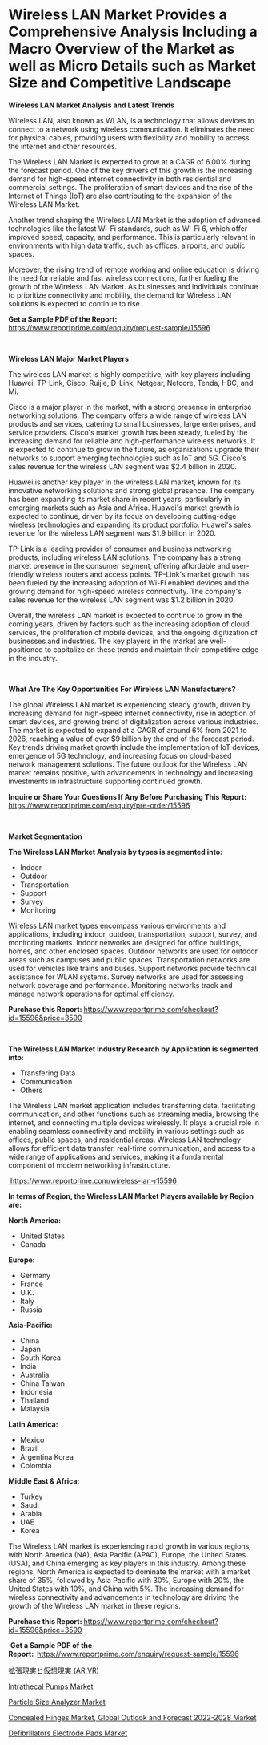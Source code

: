 <p><h1>Wireless LAN Market Provides a Comprehensive Analysis Including a Macro Overview of the Market as well as Micro Details such as Market Size and Competitive Landscape</h1></p><p><strong>Wireless LAN Market Analysis and Latest Trends</strong></p>
<p><p>Wireless LAN, also known as WLAN, is a technology that allows devices to connect to a network using wireless communication. It eliminates the need for physical cables, providing users with flexibility and mobility to access the internet and other resources.</p><p>The Wireless LAN Market is expected to grow at a CAGR of 6.00% during the forecast period. One of the key drivers of this growth is the increasing demand for high-speed internet connectivity in both residential and commercial settings. The proliferation of smart devices and the rise of the Internet of Things (IoT) are also contributing to the expansion of the Wireless LAN Market.</p><p>Another trend shaping the Wireless LAN Market is the adoption of advanced technologies like the latest Wi-Fi standards, such as Wi-Fi 6, which offer improved speed, capacity, and performance. This is particularly relevant in environments with high data traffic, such as offices, airports, and public spaces.</p><p>Moreover, the rising trend of remote working and online education is driving the need for reliable and fast wireless connections, further fueling the growth of the Wireless LAN Market. As businesses and individuals continue to prioritize connectivity and mobility, the demand for Wireless LAN solutions is expected to continue to rise.</p></p>
<p><strong>Get a Sample PDF of the Report:&nbsp;</strong> <a href="https://www.reportprime.com/enquiry/request-sample/15596">https://www.reportprime.com/enquiry/request-sample/15596</a></p>
<p>&nbsp;</p>
<p><strong>Wireless LAN Major Market Players</strong></p>
<p><p>The wireless LAN market is highly competitive, with key players including Huawei, TP-Link, Cisco, Ruijie, D-Link, Netgear, Netcore, Tenda, HBC, and Mi. </p><p>Cisco is a major player in the market, with a strong presence in enterprise networking solutions. The company offers a wide range of wireless LAN products and services, catering to small businesses, large enterprises, and service providers. Cisco's market growth has been steady, fueled by the increasing demand for reliable and high-performance wireless networks. It is expected to continue to grow in the future, as organizations upgrade their networks to support emerging technologies such as IoT and 5G. Cisco's sales revenue for the wireless LAN segment was $2.4 billion in 2020.</p><p>Huawei is another key player in the wireless LAN market, known for its innovative networking solutions and strong global presence. The company has been expanding its market share in recent years, particularly in emerging markets such as Asia and Africa. Huawei's market growth is expected to continue, driven by its focus on developing cutting-edge wireless technologies and expanding its product portfolio. Huawei's sales revenue for the wireless LAN segment was $1.9 billion in 2020.</p><p>TP-Link is a leading provider of consumer and business networking products, including wireless LAN solutions. The company has a strong market presence in the consumer segment, offering affordable and user-friendly wireless routers and access points. TP-Link's market growth has been fueled by the increasing adoption of Wi-Fi enabled devices and the growing demand for high-speed wireless connectivity. The company's sales revenue for the wireless LAN segment was $1.2 billion in 2020. </p><p>Overall, the wireless LAN market is expected to continue to grow in the coming years, driven by factors such as the increasing adoption of cloud services, the proliferation of mobile devices, and the ongoing digitization of businesses and industries. The key players in the market are well-positioned to capitalize on these trends and maintain their competitive edge in the industry.</p></p>
<p>&nbsp;</p>
<p><strong>What Are The Key Opportunities For Wireless LAN Manufacturers?</strong></p>
<p><p>The global Wireless LAN market is experiencing steady growth, driven by increasing demand for high-speed internet connectivity, rise in adoption of smart devices, and growing trend of digitalization across various industries. The market is expected to expand at a CAGR of around 6% from 2021 to 2026, reaching a value of over $9 billion by the end of the forecast period. Key trends driving market growth include the implementation of IoT devices, emergence of 5G technology, and increasing focus on cloud-based network management solutions. The future outlook for the Wireless LAN market remains positive, with advancements in technology and increasing investments in infrastructure supporting continued growth.</p></p>
<p><strong>Inquire or Share Your Questions If Any Before Purchasing This Report:</strong> <a href="https://www.reportprime.com/enquiry/pre-order/15596">https://www.reportprime.com/enquiry/pre-order/15596</a></p>
<p>&nbsp;</p>
<p><strong>Market Segmentation</strong></p>
<p><strong>The Wireless LAN Market Analysis by types is segmented into:</strong></p>
<p><ul><li>Indoor</li><li>Outdoor</li><li>Transportation</li><li>Support</li><li>Survey</li><li>Monitoring</li></ul></p>
<p><p>Wireless LAN market types encompass various environments and applications, including indoor, outdoor, transportation, support, survey, and monitoring markets. Indoor networks are designed for office buildings, homes, and other enclosed spaces. Outdoor networks are used for outdoor areas such as campuses and public spaces. Transportation networks are used for vehicles like trains and buses. Support networks provide technical assistance for WLAN systems. Survey networks are used for assessing network coverage and performance. Monitoring networks track and manage network operations for optimal efficiency.</p></p>
<p><strong>Purchase this Report:&nbsp;</strong><a href="https://www.reportprime.com/checkout?id=15596&price=3590">https://www.reportprime.com/checkout?id=15596&price=3590</a></p>
<p>&nbsp;</p>
<p><strong>The Wireless LAN Market Industry Research by Application is segmented into:</strong></p>
<p><ul><li>Transfering Data</li><li>Communication</li><li>Others</li></ul></p>
<p><p>The Wireless LAN market application includes transferring data, facilitating communication, and other functions such as streaming media, browsing the internet, and connecting multiple devices wirelessly. It plays a crucial role in enabling seamless connectivity and mobility in various settings such as offices, public spaces, and residential areas. Wireless LAN technology allows for efficient data transfer, real-time communication, and access to a wide range of applications and services, making it a fundamental component of modern networking infrastructure.</p></p>
<p><a href="https://www.reportprime.com/wireless-lan-r15596">&nbsp;https://www.reportprime.com/wireless-lan-r15596</a></p>
<p><strong>In terms of Region, the Wireless LAN Market Players available by Region are:</strong></p>
<p>
    <p> <strong> North America: </strong>
        <ul>
            <li>United States</li>
            <li>Canada</li>
        </ul>
        </p> 
    <p> <strong> Europe: </strong>
        <ul>
            <li>Germany</li>
            <li>France</li>
            <li>U.K.</li>
            <li>Italy</li>
            <li>Russia</li>
        </ul>
        </p> 
    <p> <strong> Asia-Pacific: </strong>
        <ul>
            <li>China</li>
            <li>Japan</li>
            <li>South Korea</li>
            <li>India</li>
            <li>Australia</li>
            <li>China Taiwan</li>
            <li>Indonesia</li>
            <li>Thailand</li>
            <li>Malaysia</li>
        </ul>
        </p> 
    <p> <strong> Latin America: </strong>
        <ul>
            <li>Mexico</li>
            <li>Brazil</li>
            <li>Argentina Korea</li>
            <li>Colombia</li>
        </ul>
        </p> 
    <p> <strong> Middle East & Africa: </strong>
        <ul>
            <li>Turkey</li>
            <li>Saudi</li>
            <li>Arabia</li>
            <li>UAE</li>
            <li>Korea</li>
        </ul>
    </p>
    </p>
<p><p>The Wireless LAN market is experiencing rapid growth in various regions, with North America (NA), Asia Pacific (APAC), Europe, the United States (USA), and China emerging as key players in this industry. Among these regions, North America is expected to dominate the market with a market share of 35%, followed by Asia Pacific with 30%, Europe with 20%, the United States with 10%, and China with 5%. The increasing demand for wireless connectivity and advancements in technology are driving the growth of the Wireless LAN market in these regions.</p></p>
<p><strong>Purchase this Report: </strong><a href="https://www.reportprime.com/checkout?id=15596&price=3590">https://www.reportprime.com/checkout?id=15596&price=3590</a></p>
<p>&nbsp;<strong>Get a Sample PDF of the Report:&nbsp;&nbsp;</strong><a href="https://www.reportprime.com/enquiry/request-sample/15596">https://www.reportprime.com/enquiry/request-sample/15596</a></p>
<p><strong></strong></p>
<p><p><a href="https://medium.com/@roseperez232/%E6%8B%A1%E5%BC%B5%E7%8F%BE%E5%AE%9F-ar-%E3%81%A8%E4%BB%AE%E6%83%B3%E7%8F%BE%E5%AE%9F-vr-%E5%B8%82%E5%A0%B4-%E3%82%B0%E3%83%AD%E3%83%BC%E3%83%90%E3%83%AB%E3%81%8A%E3%82%88%E3%81%B3%E5%9C%B0%E5%9F%9F%E3%81%AE%E5%88%86%E6%9E%90-%E5%9C%B0%E5%9F%9F-%E5%9B%BD%E3%83%AC%E3%83%99%E3%83%AB%E3%81%AE%E5%88%86%E6%9E%90-%E7%AB%B6%E4%BA%89%E7%8A%B6%E6%B3%81%E3%81%AB%E7%84%A6%E7%82%B9%E3%82%92%E5%BD%93%E3%81%A6%E3%81%9F%E5%88%86%E6%9E%90%E3%81%A8%E4%BA%88%E6%B8%AC-2024%E5%B9%B4-2031%E5%B9%B4-4270c637ac46">拡張現実と仮想現実 (AR VR)</a></p><p><a href="https://github.com/julian6Skinner/Market-Research-Report-List-1/blob/main/intrathecal-pumps-market.md">Intrathecal Pumps Market</a></p><p><a href="https://github.com/mandarincruisesvn/Market-Research-Report-List-1/blob/main/particle-size-analyzer-market.md">Particle Size Analyzer Market</a></p><p><a href="https://issuu.com/reportprime-2/docs/concealed-hinges-market-global-outl_69c29137be01b3">Concealed Hinges Market, Global Outlook and Forecast 2022-2028 Market</a></p><p><a href="https://medium.com/@elzaziemann1943/global-defibrillators-electrode-pads-market-opportunities-and-forecast-for-period-from-2024-to-2031-2f99274e7316">Defibrillators Electrode Pads Market</a></p></p>